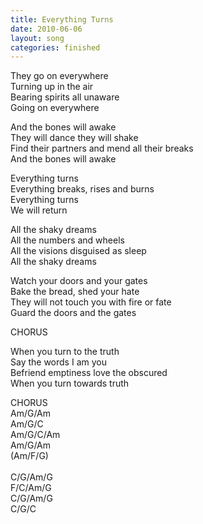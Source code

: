 ```yaml
---
title: Everything Turns
date: 2010-06-06
layout: song
categories: finished
---
```

They go on everywhere  
Turning up in the air  
Bearing spirits all unaware  
Going on everywhere

And the bones will awake  
They will dance they will shake  
Find their partners and mend all their breaks  
And the bones will awake

<div class="chorus">
  Everything turns<br/>
  Everything breaks, rises and burns<br/>
  Everything turns<br/>
  We will return
</div>

All the shaky dreams  
All the numbers and wheels  
All the visions disguised as sleep  
All the shaky dreams

Watch your doors and your gates  
Bake the bread, shed your hate  
They will not touch you with fire or fate  
Guard the doors and the gates

<div class="chorus">CHORUS</div>

When you turn to the truth  
Say the words I am you  
Befriend emptiness love the obscured  
When you turn towards truth

<div class="chorus">CHORUS</div>

<div class="chords">
  Am/G/Am<br/>
  Am/G/C<br/>
  Am/G/C/Am<br/>
  Am/G/Am<br/>
  (Am/F/G)<br/>
  <br/>
  C/G/Am/G<br/>
  F/C/Am/G<br/>
  C/G/Am/G<br/>
  C/G/C
</div>
